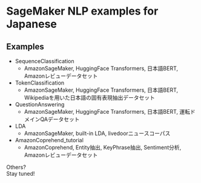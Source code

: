 # SageMaker NLP examples for Japanese



## Examples
- SequenceClassification
  - AmazonSageMaker, HuggingFace Transformers, 日本語BERT, Amazonレビューデータセット
- TokenClassification
  - AmazonSageMaker, HuggingFace Transformers, 日本語BERT, Wikipediaを用いた日本語の固有表現抽出データセット
- QuestionAnswering
  - AmazonSageMaker, HuggingFace Transformers, 日本語BERT, 運転ドメインQAデータセット
- LDA
  - AmazonSageMaker, built-in LDA, livedoorニュースコーパス
- AmazonCoprehend_tutorial
  - AmazonCoprehend, Entity抽出, KeyPhrase抽出, Sentiment分析, Amazonレビューデータセット

Others?    
Stay tuned!
